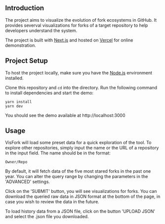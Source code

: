 ## Introduction

The project aims to visualize the evolution of fork ecosystems in GitHub. It provides severval visualizations for forks of a target repository to help developers understand the system.

The project is built with [Next.js](https://nextjs.org/) and hosted on [Vercel](https://vercel.com) for online demonstration.

## Project Setup

To host the project locally, make sure you have the [Node.js](https://nodejs.org/) environment installed.

Clone this repository and `cd` into the directory. Run the following command to install dependencies and start the demo:

```
yarn install
yarn dev
```

You should see the demo available at http://localhost:3000

## Usage

VisFork will load some preset data for a quick exploration of the tool. To explore other repositories, simply input the name or the URL of a repository in the input field. The name should be in the format:
```
Owner/Repo
```

By default, it will fetch data of the five most stared forks in the past one year. You can alter the query range by changing the parameters in the 'ADVANCED' settings.

Click on the 'SUBMIT' button, you will see visualizations for forks. You can download the queried raw data in JSON format at the bottom of the page, in case you wish to review the data in the future.

To load history data from a JSON file, click on the button 'UPLOAD JSON' and select the .json file you downloaded.
